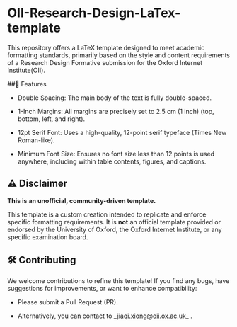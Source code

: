 # OII-Research-Design-LaTex-template

This repository offers a LaTeX template designed to meet academic formatting standards, primarily based on the style and content requirements of a Research Design Formative submission for the Oxford Internet Institute(OII).

##🚀 Features
- Double Spacing: The main body of the text is fully double-spaced.

- 1-Inch Margins: All margins are precisely set to 2.5 cm (1 inch) (top, bottom, left, and right).

- 12pt Serif Font: Uses a high-quality, 12-point serif typeface (Times New Roman-like).

- Minimum Font Size: Ensures no font size less than 12 points is used anywhere, including within table contents, figures, and captions.




## ⚠️ Disclaimer


**This is an unofficial, community-driven template.**

This template is a custom creation intended to replicate and enforce specific formatting requirements. It is **not** an official template provided or endorsed by the University of Oxford, the Oxford Internet Institute, or any specific examination board.

## 🛠️ Contributing
We welcome contributions to refine this template! If you find any bugs, have suggestions for improvements, or want to enhance compatibility:

- Please submit a Pull Request (PR).

- Alternatively, you can contact to _jiaqi.xiong@oii.ox.ac.uk_ .
